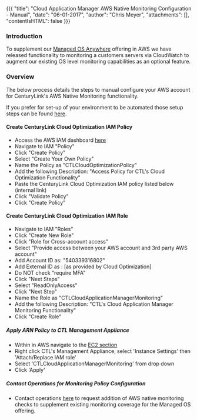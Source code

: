 {{{
  "title": "Cloud Application Manager AWS Native Monitoring Configuration - Manual",
  "date": "06-01-2017",
  "author": "Chris Meyer",
  "attachments": [],
  "contentIsHTML": false
}}}

### Introduction
To supplement our [Managed OS Anywhere](https://www.ctl.io/cloud-application-manager/managed-services-anywhere/) offering in AWS we have released functionality to monitoring a customers servers via CloudWatch to augment our existing OS level monitoring capabilities as an optional feature.

### Overview
The below process details the steps to manual configure your AWS account for CenturyLink's AWS Native Monitoring functionality.

If you prefer for set-up of your environment to be automated those setup steps can be found [here](CTLCloudMonitoringAWSSetupKB.md).  

#### Create CenturyLink Cloud Optimization IAM Policy
* Access the AWS IAM dashboard [here](https://console.aws.amazon.com/iam)
* Navigate to IAM "Policy"
* Click "Create Policy"
* Select "Create Your Own Policy"
* Name the Policy as "CTLCloudOptimizationPolicy"
* Add the following Description: "Access Policy for CTL's Cloud Optimization Functionality"
* Paste the CenturyLink Cloud Optimization IAM policy listed below (internal link)
* Click "Validate Policy"
* Click "Create Policy"

#### Create CenturyLink Cloud Optimization IAM Role
* Navigate to IAM "Roles"
* Click "Create New Role"
* Click "Role for Cross-account access"
* Select "Provide access between your AWS account and 3rd party AWS account"
* Add Account ID as: "540339316802"
* Add External ID as : [as provided by Cloud Optimization]
* Do NOT check "require MFA"
* Click "Next Steps"
* Select "ReadOnlyAccess"
* Click "Next Step"
* Name the Role as "CTLCloudApplicationManagerMonitoring"
* Add the following Description: "CTL's Cloud Application Manager Monitoring Functionality"
* Click "Create Role"

##### Apply ARN Policy to CTL Management Appliance
* Within in AWS navigate to the [EC2 section](http://console.aws.amazon.com/ec2/v2/)
* Right click CTL's Management Appliance, select 'Instance Settings' then 'Attach/Replace IAM role'
* Select 'CTLCloudApplicationManagerMonitoring' from drop down
* Click 'Apply'


##### Contact Operations for Monitoring Policy Configuration
* Contact operations [here](http://managedservices.ctl.io) to request addition of AWS native monitoring checks to supplement existing monitoring coverage for the Managed OS offering.
